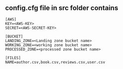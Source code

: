 ## config.cfg file in src folder contains  
  

    [AWS]  
    KEY=<AWS-KEY>
    SECRET=<AWS-SECRET-KEY>
      
    [BUCKET]  
    LANDING_ZONE=<Landing zone bucket name>
    WORKING_ZONE=<working zone bucket name>  
    PROCESSED_ZONE=<processed zone bucket name>  
      
    [FILES]  
    NAME=author.csv,book.csv,reviews.csv,user.csv
